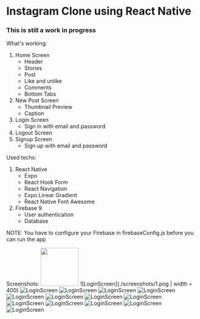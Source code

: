 # Instagram Clone using React Native

### This is still a work in progress

What's working:

  1. Home Screen
     - Header
     - Stories
     - Post
     - Like and unlike
     - Comments
     - Bottom Tabs
  2. New Post Screen
     - Thumbnail Preview
     - Caption
  3. Login Screen
     - Sign in with email and password
  4. Logout Screen
  5. Signup Screen
     - Sign up with email and password

Used techs:
  1. React Native
     - Expo
     - React Hook Form
     - React Navigation
     - Expo Linear Gradient
     - React Native Font Awesome
  2. Firebase 9
     - User authentication
     - Database

NOTE: You have to configure your Firebase in firebaseConfig.js before you can run the app

Screenshots:
<img src="./screenshots/10.png" width="100" height="100">
![LoginScreen](./screenshots/1.png | width = 400)
![LoginScreen](./screenshots/2.png)
![LoginScreen](./screenshots/3.png)
![LoginScreen](./screenshots/4.png)
![LoginScreen](./screenshots/5.png)
![LoginScreen](./screenshots/6.png)
![LoginScreen](./screenshots/7.png)
![LoginScreen](./screenshots/8.png)
![LoginScreen](./screenshots/9.png)
![LoginScreen](./screenshots/10.png)
![LoginScreen](./screenshots/11.png)
![LoginScreen](./screenshots/12.png)
![LoginScreen](./screenshots/13.png)
![LoginScreen](./screenshots/14.png)
